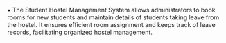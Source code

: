 •	The Student Hostel Management System allows administrators to book rooms for new students and maintain details of students taking leave from the hostel. It ensures efficient room assignment and keeps track of leave records, facilitating organized hostel management.
